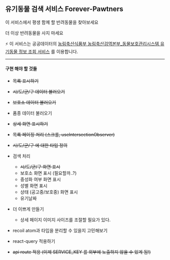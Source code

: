 ## 유기동물 검색 서비스 Forever-Pawtners

이 서비스에서 평생 함께 할 반려동물을 찾아보세요

더 이상 반려동물을 사지 마세요

⚡️ 이 서비스는 공공데이터의 [농림축산식품부 농림축산검역본부\_동물보호관리시스템 유기동물 정보 조회 서비스](https://www.data.go.kr/tcs/dss/selectApiDataDetailView.do?publicDataPk=15098931) 를 이용합니다.

---

#### 구현 해야 할 것들

- ~~목록 표시하기~~
- ~~시/도/군/구 데이터 불러오기~~
- ~~보호소 데이터 불러오기~~
- 품종 데이터 불러오기
- ~~상세 화면 표시하기~~
- ~~목록 페이징 처리 (스크롤, useIntersectionObserver)~~
- ~~시/도/군/구 에 대한 타입 정의~~
- 검색 처리

  - ~~시/도/군/구 화면 표시~~
  - 보호소 화면 표시 (필요할까..?)
  - 중성화 여부 화면 표시
  - 성별 화면 표시
  - 상태 (공고중/보호중) 화면 표시
  - 유기날짜

- 더 이쁘게 만들기

  - 상세 페이지 이미지 사이즈를 조절할 필요가 있다.

- recoil atom과 타입을 분리할 수 있을지 고민해보기
- react-query 적용하기
- ~~api route 적용 (이제 SERVICE_KEY 를 외부에 노출하지 않을 수 있게 됨!)~~
